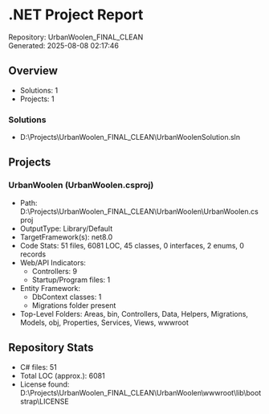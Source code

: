 ﻿# .NET Project Report

Repository: UrbanWoolen_FINAL_CLEAN  
Generated: 2025-08-08 02:17:46  

## Overview
- Solutions: 1
- Projects: 1

### Solutions
- D:\Projects\UrbanWoolen_FINAL_CLEAN\UrbanWoolenSolution.sln

## Projects
### UrbanWoolen (UrbanWoolen.csproj)
- Path: D:\Projects\UrbanWoolen_FINAL_CLEAN\UrbanWoolen\UrbanWoolen.csproj
- OutputType: Library/Default
- TargetFramework(s): net8.0
- Code Stats: 51 files, 6081 LOC, 45 classes, 0 interfaces, 2 enums, 0 records
- Web/API Indicators:
  - Controllers: 9
  - Startup/Program files: 1
- Entity Framework:
  - DbContext classes: 1
  - Migrations folder present
- Top-Level Folders: Areas, bin, Controllers, Data, Helpers, Migrations, Models, obj, Properties, Services, Views, wwwroot

## Repository Stats
- C# files: 51
- Total LOC (approx.): 6081
- License found: D:\Projects\UrbanWoolen_FINAL_CLEAN\UrbanWoolen\wwwroot\lib\bootstrap\LICENSE


